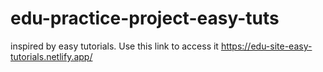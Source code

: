 # edu-practice-project-easy-tuts
inspired by easy tutorials. Use this link to access it https://edu-site-easy-tutorials.netlify.app/
